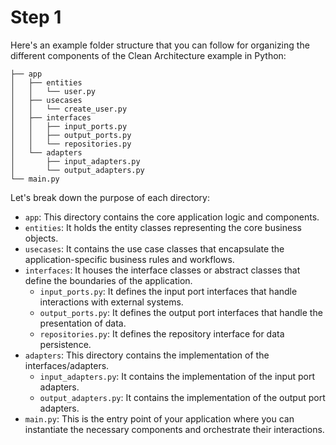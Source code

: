# Step 1

Here's an example folder structure that you can follow for organizing the 
different components of the Clean Architecture example in Python: 


```
├── app
│   ├── entities
│   │   └── user.py
│   ├── usecases
│   │   └── create_user.py
│   ├── interfaces
│   │   ├── input_ports.py
│   │   ├── output_ports.py
│   │   └── repositories.py
│   └── adapters
│       ├── input_adapters.py
│       └── output_adapters.py
└── main.py
```

Let's break down the purpose of each directory:

- `app`: This directory contains the core application logic and components.
- `entities`: It holds the entity classes representing the core business objects.
- `usecases`: It contains the use case classes that encapsulate the application-specific business rules and workflows.
- `interfaces`: It houses the interface classes or abstract classes that define the boundaries of the application.
  - `input_ports.py`: It defines the input port interfaces that handle interactions with external systems.
  - `output_ports.py`: It defines the output port interfaces that handle the presentation of data.
  - `repositories.py`: It defines the repository interface for data persistence.
- `adapters`: This directory contains the implementation of the interfaces/adapters.
  - `input_adapters.py`: It contains the implementation of the input port adapters.
  - `output_adapters.py`: It contains the implementation of the output port adapters.
- `main.py`: This is the entry point of your application where you can instantiate the necessary components and orchestrate their interactions.


